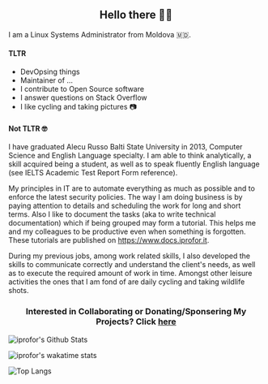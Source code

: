 <h2 align="center">Hello there 👋🤓</h2>

I am a Linux Systems Administrator from Moldova 🇲🇩.

#### TLTR
- DevOpsing things
- Maintainer of ...
- I contribute to Open Source software
- I answer questions on Stack Overflow
- I like cycling and taking pictures :camera:

#### Not TLTR 🤓
<p>I have graduated Alecu Russo Balti State University in 2013, Computer Science and English Language specialty. I am able to think analytically, a skill acquired being a student, as well as to speak fluently English language (see IELTS Academic Test Report Form reference).

My principles in IT are to automate everything as much as possible and to enforce the latest security policies. The way I am doing business is by paying attention to details and scheduling the work for long and short terms. Also I like to document the tasks (aka to write technical documentation) which if being grouped may form a tutorial. This helps me and my colleagues to be productive even when something is forgotten. These tutorials are published on https://www.docs.iprofor.it.

During my previous jobs, among work related skills, I also developed the skills to communicate correctly and understand the client's needs, as well as to execute the required amount of work in time. Amongst other leisure activities the ones that I am fond of are daily cycling and taking wildlife shots.</p>

<h3 align="center"> Interested in Collaborating or Donating/Sponsering My Projects? Click <a href="https://github.com/iprofor/master/PROJECTS.md">here</a> </h3>

![iprofor's Github Stats](https://github-readme-stats.vercel.app/api?username=iprofor&show_icons=true&count_private=true)

![iprofor's wakatime stats](https://github-readme-stats.vercel.app/api/wakatime?username=7455daf2-c0f1-431a-994d-eb4077d910ec)

![Top Langs](https://github-readme-stats.vercel.app/api/top-langs/?username=iprofor&layout=compact)
